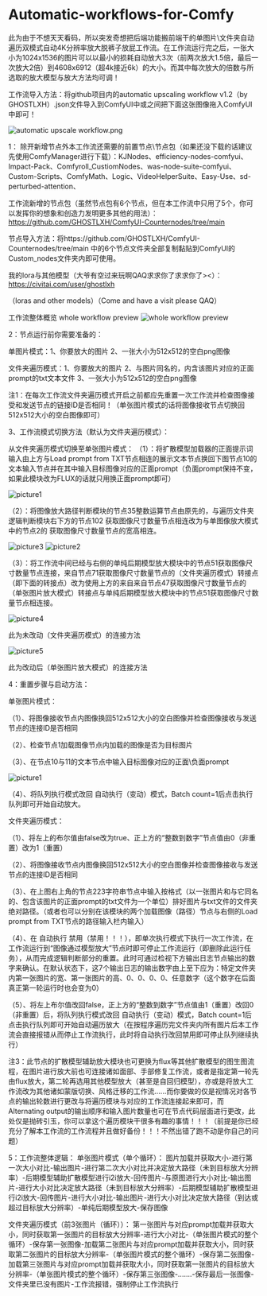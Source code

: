 # Automatic-workflows-for-Comfy

此为由于不想天天看码，所以突发奇想把后端功能搬前端干的单图片\文件夹自动遍历双模式自动4K分辨率放大脱裤子放屁工作流。在工作流运行完之后，一张大小为1024x1536的图片可以以最小的损耗自动放大3次（前两次放大1.5倍，最后一次放大2倍）到4608x6912（超4k接近6k）的大小。而其中每次放大的倍数与所选取的放大模型与放大方法均可调！

工作流导入方法：将github项目内的automatic upscaling workflow v1.2（by GHOSTLXH）.json文件导入到ComfyUI中或之间把下面这张图像拖入ComfyUI中即可！

![automatic upscale workflow.png](image/automatic_upscale_workflow.png)

1：
除开新增节点外本工作流还需要的前置节点\节点包（如果还没下载的话建议先使用ComfyManager进行下载）：KJNodes、efficiency-nodes-comfyui、Impact-Pack、Comfyroll_CustiomNodes、was-node-suite-comfyui、Custom-Scripts、ComfyMath、Logic、VideoHelperSuite、Easy-Use、sd-perturbed-attention、

工作流新增的节点包（虽然节点包有6个节点，但在本工作流中只用了5个，你可以发挥你的想象和创造力发明更多其他的用法）：https://github.com/GHOSTLXH/ComfyUI-Counternodes/tree/main 

节点导入方法：将https://github.com/GHOSTLXH/ComfyUI-Counternodes/tree/main 中的6个节点文件夹全部复制黏贴到ComfyUI的Custom_nodes文件夹内即可使用。

我的lora与其他模型（大爷有空过来玩啊QAQ求求你了求求你了><）：https://civitai.com/user/ghostlxh

（loras and other models）（Come and have a visit please QAQ）

工作流整体概览 whole workflow preview
![whole workflow preview](image/wholeworkflowpreview.png)

2：节点运行前你需要准备的：

单图片模式：1、你要放大的图片 2、一张大小为512x512的空白png图像

文件夹遍历模式：1、你要放大的图片 2、与图片同名的，内含该图片对应的正面prompt的txt文本文件 3、一张大小为512x512的空白png图像

注1：在每次工作流文件夹遍历模式开启之前都应先重置一次工作流并检查图像接受和发送节点的链接ID是否相同！（单张图片模式的话将图像接收节点切换回512x512大小的空白图像即可）

3、工作流模式切换方法（默认为文件夹遍历模式）：

从文件夹遍历模式切换至单张图片模式：
（1）：将扩散模型加载器的正面提示词输入由上方与Load prompt from TXT节点相连的展示文本节点换回下图节点10的文本输入节点并在其中输入目标图像对应的正面prompt（负面prompt保持不变，如果此模块改为FLUX的话就只用换正面prompt即可）

![picture1](image/picture1.png)

（2）：将图像放大路径判断模块的节点35整数运算节点由原先的，与遍历文件夹逻辑判断模块右下方的节点102 获取图像尺寸数量节点相连改为与单图像放大模式中的节点2的 获取图像尺寸数量节点的宽高相连。

![picture3](image/picture3.png)
![picture2](image/picture2.png)

（3）：将工作流中间已经与右侧的单纯后期模型放大模块中的节点51获取图像尺寸数量节点连接，来自节点71获取图像尺寸数量节点的（文件夹遍历模式）转接点（即下面的转接点）改为使用上方的来自来自节点47获取图像尺寸数量节点的（单张图片放大模式）转接点与单纯后期模型放大模块中的节点51获取图像尺寸数量节点相连接。

![picture4](image/picture4.png)

此为未改动（文件夹遍历模式）的连接方法

![picture5](image/picture5.png)

此为改动后（单张图片放大模式）的连接方法


4：重置步骤与启动方法：

单张图片模式：

（1）、将图像接收节点内图像换回512x512大小的空白图像并检查图像接收与发送节点的连接ID是否相同

（2）、检查节点1加载图像节点内加载的图像是否为目标图片

（3）、在节点10与11的文本节点中输入目标图像对应的正面\负面prompt

![picture1](image/picture1.png)

（4）、将队列执行模式改回 自动执行（变动）模式，Batch count=1后点击执行队列即可开始自动放大。

文件夹遍历模式：

（1）、将左上的布尔值由false改为true、正上方的“整数到数字”节点值由0（非重置）改为1（重置）

（2）、将图像接收节点内图像换回512x512大小的空白图像并检查图像接收与发送节点的连接ID是否相同

（3）、在上图右上角的节点223字符串节点中输入按格式（以一张图片和与它同名的、包含该图片的正面prompt的txt文件为一个单位）排好图片与txt文件的文件夹绝对路径。（或者也可以分别在该模块的两个加载图像（路径）节点与右侧的Load prompt from TXT节点的路径输入栏内输入）

（4）、在 自动执行 禁用（禁用！！！），即单次执行模式下执行一次工作流，在工作流运行到“图像通过模型放大”节点时即可停止工作流运行（即删除此运行任务），从而完成逻辑判断部分的重置。此时可通过检视下方输出日志节点输出的数字来确认。在默认状态下，这7个输出日志的输出数字由上至下应为：特定文件夹内第一张图片的宽、第一张图片的高、0、0、0、0、任意数字（这个数字在后面真正第一轮运行时也会变为0）

（5）、将左上布尔值改回false，正上方的“整数到数字”节点值由1（重置）改回0（非重置）后，将队列执行模式改回 自动执行（变动）模式，Batch count=1后点击执行队列即可开始自动遍历放大（在按程序遍历完文件夹内所有图片后本工作流会直接报错从而停止工作流执行，此时将自动执行改回禁用即可停止队列继续执行）

注3：此节点的扩散模型辅助放大模块也可更换为flux等其他扩散模型的图生图流程，在图片进行放大前也可连接诸如面部、手部修复工作流，或者是指定第一轮先由flux放大，第二轮再选用其他模型放大（甚至是自回归模型），亦或是将放大工作流改为其他诸如蒙版切换、风格迁移的工作流......而你要做的仅是视情况对各节点的输出轮数进行更改与将遍历模块与对应的工作流连接起来即可，而Alternating output的输出顺序和输入图片数量也可在节点代码层面进行更改，此处仅是抛砖引玉，你可以拿这个遍历模块干很多有趣的事情！！！（前提是你已经充分了解本工作流的工作流程并且做好备份！！！不然出错了跑不动是你自己的问题）

5：工作流整体逻辑：
单张图片模式（单个循环）： 图片加载并获取大小-进行第一次大小对比-输出图片-进行第二次大小对比并决定放大路径（未到目标放大分辨率）-后期模型辅助扩散模型进行i2i放大-回传图片-与原图进行大小对比-输出图片-进行大小对比决定放大路径（未到目标放大分辨率）-后期模型辅助扩散模型进行i2i放大-回传图片-进行大小对比-输出图片-进行大小对比决定放大路径（到达或超过目标放大分辨率）-单纯后期模型放大-保存图像 

文件夹遍历模式（前3张图片（循环））：
第一张图片与对应prompt加载并获取大小，同时获取第一张图片的目标放大分辨率-进行大小对比-（单张图片模式的整个循环）-保存第一张图像-加载第二张图片与对应prompt加载并获取大小，同时获取第二张图片的目标放大分辨率-（单张图片模式的整个循环）-保存第二张图像-加载第三张图片与对应prompt加载并获取大小，同时获取第一张图片的目标放大分辨率-（单张图片模式的整个循环）-保存第三张图像-.......-保存最后一张图像-文件夹里已没有图片-工作流报错，强制停止工作流执行





















